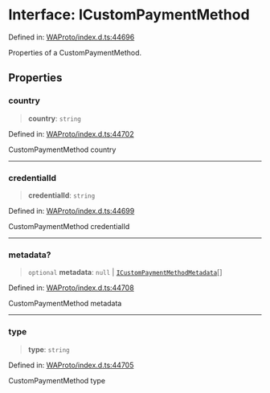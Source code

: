 # Interface: ICustomPaymentMethod

Defined in: [WAProto/index.d.ts:44696](https://github.com/Fokusdotid/bail/blob/546bbbb35e652e95f45982a71bee62b2c682e4eb/WAProto/index.d.ts#L44696)

Properties of a CustomPaymentMethod.

## Properties

### country

> **country**: `string`

Defined in: [WAProto/index.d.ts:44702](https://github.com/Fokusdotid/bail/blob/546bbbb35e652e95f45982a71bee62b2c682e4eb/WAProto/index.d.ts#L44702)

CustomPaymentMethod country

***

### credentialId

> **credentialId**: `string`

Defined in: [WAProto/index.d.ts:44699](https://github.com/Fokusdotid/bail/blob/546bbbb35e652e95f45982a71bee62b2c682e4eb/WAProto/index.d.ts#L44699)

CustomPaymentMethod credentialId

***

### metadata?

> `optional` **metadata**: `null` \| [`ICustomPaymentMethodMetadata`](ICustomPaymentMethodMetadata.md)[]

Defined in: [WAProto/index.d.ts:44708](https://github.com/Fokusdotid/bail/blob/546bbbb35e652e95f45982a71bee62b2c682e4eb/WAProto/index.d.ts#L44708)

CustomPaymentMethod metadata

***

### type

> **type**: `string`

Defined in: [WAProto/index.d.ts:44705](https://github.com/Fokusdotid/bail/blob/546bbbb35e652e95f45982a71bee62b2c682e4eb/WAProto/index.d.ts#L44705)

CustomPaymentMethod type
